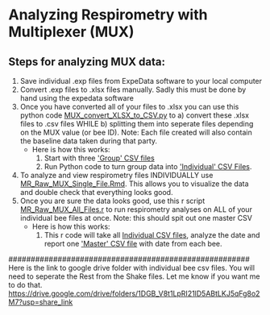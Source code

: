 # Analyzing Respirometry with Multiplexer (MUX)
## Steps for analyzing MUX data:
1. Save individual .exp files from ExpeData software to your local computer
2. Convert .exp files to .xlsx files manually. Sadly this must be done by hand using the expedata software
3. Once you have converted all of your files to .xlsx you can use this python code [MUX_convert_XLSX_to_CSV.py](https://github.com/NaugLab/Respirometry_MUX/blob/main/MUX_convert_XLSX_to_CSV.py) to a) convert these .xlsx files to .csv files WHILE b) splitting them into seperate files depending on the MUX value (or bee ID). Note: Each file created will also contain the baseline data taken during that party. 
    - Here is how this works:
         1) Start with three ['Group' CSV files](https://colostate.sharepoint.com/:f:/s/Naug-Lab/Eh85-u6ZhrNKuVfMDuVg7I0B_709_xjHMGcVSdY00JHJlQ?e=c5cIVd)
         2) Run Python code to turn group data into ['Individual' CSV Files](https://colostate.sharepoint.com/:f:/s/Naug-Lab/Enh0bHOebvdBr_CpBy64vNgBaVKoKC9PuPIYOAL4V_R_CQ?e=cJqTZ8).  
5. To analyze and view respirometry files INDIVIDUALLY use [MR_Raw_MUX_Single_File.Rmd](https://github.com/NaugLab/Respirometry_MUX/blob/main/MR_Raw_MUX_Single_File.Rmd). This allows you to visualize the data and double check that everything looks good. 
6. Once you are sure the data looks good, use this r script [MR_Raw_MUX_All_Files.r](https://github.com/NaugLab/Respirometry_MUX/blob/main/MR_Raw_MUX_All_Files.r) to run respirometry analyses on ALL of your individual bee files at once. Note: this should spit out one master CSV
     - Here is how this works:
          1) This r code will take all [Individual CSV files](https://colostate.sharepoint.com/:f:/s/Naug-Lab/Enh0bHOebvdBr_CpBy64vNgBaVKoKC9PuPIYOAL4V_R_CQ?e=cJqTZ8), analyze the date and report one ['Master' CSV file](https://colostate.sharepoint.com/:x:/s/Naug-Lab/EfFEcR0dkaRKkHAxy8GMU7cBBC1zizYvsi0Cz_WgHO7YQg?e=fnDE0q) with date from each bee. 





######################################################
Here is the link to google drive folder with individual bee csv files. You will need to seperate the Rest from the Shake files. Let me know if you want me to do that.
https://drive.google.com/drive/folders/1DGB_V8t1LpRI21lD5ABtLKJ5qFg8o2M7?usp=share_link
